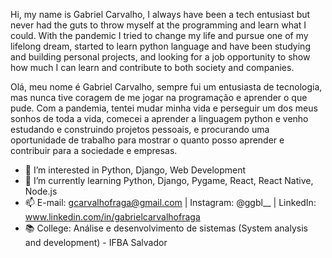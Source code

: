 Hi, my name is Gabriel Carvalho, I always have been a tech entusiast but never had the guts to throw myself at the programming and learn what I could.
With the pandemic I tried to change my life and pursue one of my lifelong dream, started to learn python language and have been studying and building personal projects, and looking for a job opportunity to show how much I can learn and contribute to both society and companies.

Olá, meu nome é Gabriel Carvalho, sempre fui um entusiasta de tecnologia, mas nunca tive coragem de me jogar na programação e aprender o que pude. Com a pandemia, tentei mudar minha vida e perseguir um dos meus sonhos de toda a vida, comecei a aprender a linguagem python e venho estudando e construindo projetos pessoais, e procurando uma oportunidade de trabalho para mostrar o quanto posso aprender e contribuir para a sociedade e empresas.

- 👀 I’m interested in Python, Django, Web Development
- 🌱 I’m currently learning Python, Django, Pygame, React, React Native, Node.js
- 📫 E-mail: gcarvalhofraga@gmail.com | Instagram: @ggbl__ | LinkedIn: www.linkedin.com/in/gabrielcarvalhofraga
- 📚 College: Análise e desenvolvimento de sistemas (System analysis and development) - IFBA Salvador
